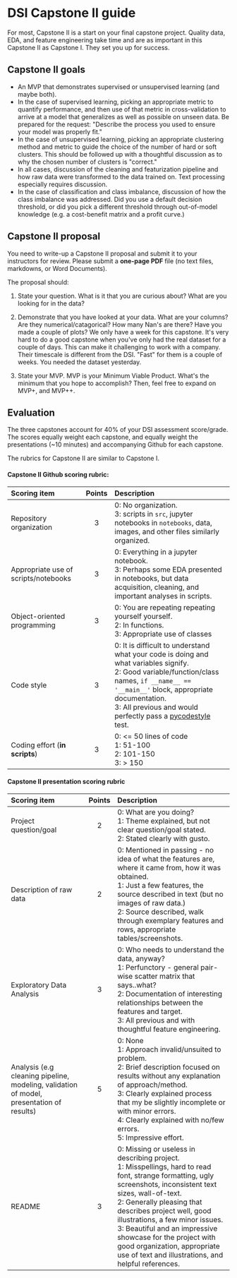 # DSI Capstone II guide

For most, Capstone II is a start on your final capstone project.  Quality data,
EDA, and feature engineering take time and are as important in this Capstone II
as Capstone I.  They set you up for success.  

## Capstone II goals

* An MVP that demonstrates supervised or unsupervised learning (and maybe both).
* In the case of supervised learning, picking an appropriate metric to quantify 
  performance, and then use of that metric in cross-validation to arrive at
  a model that generalizes as well as possible on unseen data.  Be prepared 
  for the request: "Describe the process you used to ensure your model
  was properly fit."
* In the case of unsupervised learning, picking an appropriate clustering 
  method and metric to guide the choice of the number of hard or soft clusters.
  This should be followed up with a thoughtful discussion as to why the 
  chosen number of clusters is "correct."
* In all cases, discussion of the cleaning and featurization pipeline and how 
  raw data were transformed to the data trained on.  Text processing especially
  requires discussion.  
* In the case of classification and class imbalance, discussion of how the
  class imbalance was addressed.  Did you use a default decision threshold,
  or did you pick a different threshold through out-of-model knowledge (e.g.
  a cost-benefit matrix and a profit curve.)


## Capstone II proposal  

You need to write-up a Capstone II proposal and submit it to your instructors for
review.  Please submit a **one-page PDF** file (no text files, markdowns, or 
Word Documents).

The proposal should:

1) State your question.  What is it that you are curious about?  What are you looking 
for in the data?

2) Demonstrate that you have looked at your data.  What are your columns?  Are they
numerical/catagorical?  How many Nan's are there?  Have you made a couple of plots? 
We only have a week for this capstone. It's very hard to do a good capstone when 
you've only had the real dataset for a couple of days.  This can make it challenging to 
work with a company.  Their timescale is different from the DSI.  "Fast" for them is a 
couple of weeks.  You needed the dataset yesterday.

3) State your MVP.  MVP is your Minimum Viable Product.  What's the minimum that you 
hope to accomplish?  Then, feel free to expand on MVP+, and MVP++.  

## Evaluation  
The three capstones account for 40% of your DSI assessment score/grade.  The scores
equally weight each capstone, and equally weight the presentations (~10 minutes) and 
accompanying Github for each capstone.  

The rubrics for Capstone II are similar to Capstone I.

#### Capstone II Github scoring rubric:

|Scoring item                          |Points | Description                                                 |
|:-------------------------------------|:-----:|:------------------------------------------------------------|
|Repository organization               |   3   | 0: No organization.<br> 3: scripts in `src`, jupyter notebooks in `notebooks`, data, images, and other files similarly organized.|
|Appropriate use of scripts/notebooks  |   3   | 0: Everything in a jupyter notebook.<br> 3: Perhaps some EDA presented in notebooks, but data acquisition, cleaning, and important analyses in scripts.|
|Object-oriented programming           |   3   | 0: You are repeating repeating yourself yourself.<br> 2: In functions. <br>3: Appropriate use of classes|
|Code style                            |   3   | 0: It is difficult to understand what your code is doing and what variables signify.<br> 2: Good variable/function/class names, `if __name__ == '__main__'` block, appropriate documentation.<br>  3: All previous and would perfectly pass a [pycodestyle](https://pypi.org/project/pycodestyle/) test.|
|Coding effort (**in scripts**)            |   3   | 0: <= 50 lines of code<br> 1: 51-100<br> 2: 101-150<br> 3: > 150     |

#### Capstone II presentation scoring rubric
|Scoring item                          |Points | Description                                                 |
|:-------------------------------------|:-----:|:------------------------------------------------------------|
|Project question/goal                 |   2   | 0: What are you doing?<br> 1: Theme explained, but not clear question/goal stated.<br> 2: Stated clearly with gusto.        |
|Description of raw data               |   2   | 0: Mentioned in passing - no idea of what the features are, where it came from, how it was obtained.<br>  1: Just a few features, the source described in text (but no images of raw data.) <br>2: Source described, walk through exemplary features and rows, appropriate tables/screenshots.|
|Exploratory Data Analysis             |   3   | 0: Who needs to understand the data, anyway?<br> 1: Perfunctory - general pair-wise scatter matrix that says..what?<br> 2:  Documentation of interesting relationships between the features and target.<br> 3: All previous and with thoughtful feature engineering.|
|Analysis (e.g cleaning pipeline, modeling, validation of model, presentation of results) |   5   | 0: None<br> 1: Approach invalid/unsuited to problem.<br>  2: Brief description focused on results without any explanation of approach/method.<br> 3: Clearly explained process that my be slightly incomplete or with minor errors.<br>4: Clearly explained with no/few errors.<br> 5: Impressive effort.| 
|README                                |   3   | 0: Missing or useless in describing project.<br>  1: Misspellings, hard to read font, strange formatting, ugly screenshots, inconsistent text sizes, wall-of-text.<br> 2: Generally pleasing that describes project well, good illustrations, a few minor issues. <br>3: Beautiful and an impressive showcase for the project with good organization, appropriate use of text and illustrations, and helpful references.|

